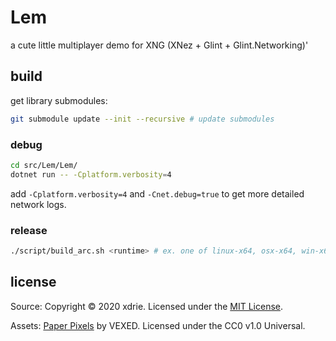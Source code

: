 # Lem

a cute little multiplayer demo for XNG (XNez + Glint + Glint.Networking)'

## build

get library submodules:
```sh
git submodule update --init --recursive # update submodules
```

### debug

```sh
cd src/Lem/Lem/
dotnet run -- -Cplatform.verbosity=4
```

add `-Cplatform.verbosity=4` and `-Cnet.debug=true` to get more detailed network logs.

### release

```sh
./script/build_arc.sh <runtime> # ex. one of linux-x64, osx-x64, win-x64
```

## license

Source: Copyright &copy; 2020 xdrie. Licensed under the [MIT License](LICENSE).

Assets: [Paper Pixels](https://v3x3d.itch.io/paper-pixels) by VEXED. Licensed under the CC0 v1.0 Universal.
